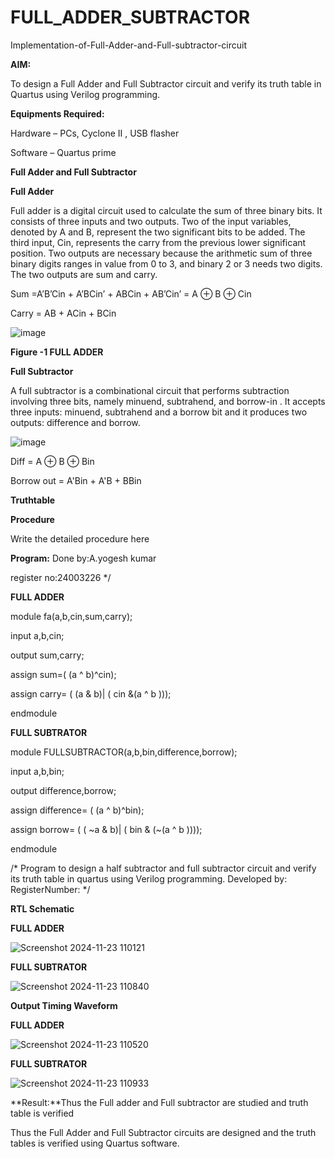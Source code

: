 # FULL_ADDER_SUBTRACTOR

Implementation-of-Full-Adder-and-Full-subtractor-circuit

**AIM:**

To design a Full Adder and Full Subtractor circuit and verify its truth table in Quartus using Verilog programming.

**Equipments Required:**

Hardware – PCs, Cyclone II , USB flasher

Software – Quartus prime

**Full Adder and Full Subtractor**

**Full Adder**

Full adder is a digital circuit used to calculate the sum of three binary bits. It consists of three inputs and two outputs. Two of the input variables, denoted by A and B, represent the two significant bits to be added. The third input, Cin, represents the carry from the previous lower significant position. Two outputs are necessary because the arithmetic sum of three binary digits ranges in value from 0 to 3, and binary 2 or 3 needs two digits. The two outputs are sum and carry.

Sum =A’B’Cin + A’BCin’ + ABCin + AB’Cin’ = A ⊕ B ⊕ Cin 

Carry = AB + ACin + BCin

![image](https://github.com/naavaneetha/FULL_ADDER_SUBTRACTOR/assets/154305477/0f30ba51-5ffb-4198-845f-18e054f675e7)

**Figure -1 FULL ADDER**

**Full Subtractor**

A full subtractor is a combinational circuit that performs subtraction involving three bits, namely minuend, subtrahend, and borrow-in . It accepts three inputs: minuend, subtrahend and a borrow bit and it produces two outputs: difference and borrow.

![image](https://github.com/naavaneetha/FULL_ADDER_SUBTRACTOR/assets/154305477/02b24f51-ab51-4304-9ad6-7b81ffc1ead5)

Diff = A ⊕ B ⊕ Bin 

Borrow out = A'Bin + A'B + BBin

**Truthtable**

**Procedure**

Write the detailed procedure here

**Program:**
Done by:A.yogesh kumar

register no:24003226
 */

 **FULL ADDER**
 
 module fa(a,b,cin,sum,carry);
 
input a,b,cin;

output sum,carry;

assign sum=( (a ^ b)^cin);

assign carry= ( (a & b)| ( cin &(a ^ b )));

endmodule


 **FULL SUBTRATOR**
 
 module FULLSUBTRACTOR(a,b,bin,difference,borrow);
 
input a,b,bin;

output difference,borrow;

assign difference= ( (a ^ b)^bin);

assign borrow= ( ( ~a & b)| ( bin & (~(a ^ b ))));

endmodule




/* Program to design a half subtractor and full subtractor circuit and verify its truth table in quartus using Verilog programming. Developed by: RegisterNumber:
*/

**RTL Schematic**

**FULL ADDER**

![Screenshot 2024-11-23 110121](https://github.com/user-attachments/assets/0c90e53c-3e7c-4196-83af-d09e3dd58b7b)

**FULL SUBTRATOR**

![Screenshot 2024-11-23 110840](https://github.com/user-attachments/assets/b92ff9a7-6c0d-4239-80b7-04ed291d8492)



**Output Timing Waveform**

**FULL ADDER**

![Screenshot 2024-11-23 110520](https://github.com/user-attachments/assets/39e3648a-9300-4b57-bdad-1828fecfb4eb)

**FULL SUBTRATOR**

![Screenshot 2024-11-23 110933](https://github.com/user-attachments/assets/7530c85f-dbd6-44d4-8fdf-c4b11a2c5073)



**Result:**Thus the Full adder and Full subtractor are studied and truth table is verified

Thus the Full Adder and Full Subtractor circuits are designed and the truth tables is verified using Quartus software.




